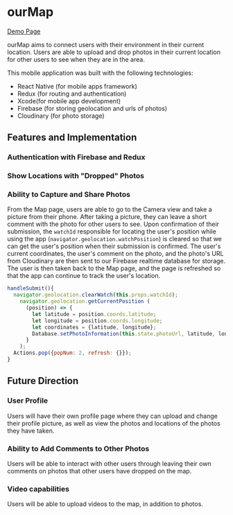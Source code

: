 # ourMap

[Demo Page][demopage]

[demopage]: https://bhill010.github.io/ourMapDemo/

ourMap aims to connect users with their environment in their current location. Users are able to upload and drop photos in their current location for other users to see when they are in the area. 

This mobile application was built with the following technologies:

- React Native (for mobile apps framework)
- Redux (for routing and authentication)
- Xcode(for mobile app development)
- Firebase (for storing geolocation and urls of photos)
- Cloudinary (for photo storage)

## Features and Implementation

### Authentication with Firebase and Redux


### Show Locations with "Dropped" Photos


### Ability to Capture and Share Photos

From the Map page, users are able to go to the Camera view and take a picture from their phone. After taking a picture, they can leave a short comment with the photo for other users to see. Upon confirmation of their submission, the `watchId` responsible for locating the user's position while using the app (`navigator.geolocation.watchPosition`) is cleared so that we can get the user's position when their submission is confirmed. The user's current coordinates, the user's comment on the photo, and the photo's URL from Cloudinary are then sent to our Firebase realtime database for storage. The user is then taken back to the Map page, and the page is refreshed so that the app can continue to track the user's location.

```javascript
handleSubmit(){
  navigator.geolocation.clearWatch(this.props.watchId);
    navigator.geolocation.getCurrentPosition (
	  (position) => {
		let latitude = position.coords.latitude;
		let longitude = position.coords.longitude;
		let coordinates = {latitude, longitude};
		Database.setPhotoInformation(this.state.photoUrl, latitude, longitude, this.state.comment);
	  }
    );
  Actions.pop({popNum: 2, refresh: {}});
}
```

## Future Direction

### User Profile
Users will have their own profile page where they can upload and change their profile picture, as well as view the photos and locations of the photos they have taken.

### Ability to Add Comments to Other Photos
Users will be able to interact with other users through leaving their own comments on photos that other users have dropped on the map.

### Video capabilities
Users will be able to upload videos to the map, in addition to photos.


